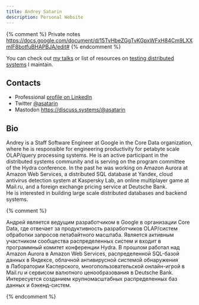 ```yaml
---
title: Andrey Satarin
description: Personal Website
---
```


{% comment %}
Private notes https://docs.google.com/document/d/15TvHbeZGgTvKGpxWFxH84Cm9LXXmIF8botfuBHAPBJA/edit#
{% endcomment %}

You can check out [my talks](/talks) or list of resources on [testing distributed systems](/testing-distributed-systems) I maintain.


## Contacts

* Professional [profile on LinkedIn](https://www.linkedin.com/in/asatarin/)
* Twitter [@asatarin](https://twitter.com/asatarin)
* Mastodon <a rel="me" href="https://discuss.systems/@asatarin">https://discuss.systems/@asatarin</a>

## Bio

Andrey is a Staff Software Engineer at Google in the Core Data organization, 
where he is responsible for engineering productivity for petabyte scale 
OLAP/query processing systems. He is an active participant in the distributed 
systems community and is serving on the program committee of the Hydra conference. 
In the past he was working on Amazon Aurora at Amazon Web Services, a distributed 
SQL database at Yandex, cloud antivirus detection system at Kaspersky Lab, 
an online multiplayer game at Mail.ru, and a foreign exchange pricing service at Deutsche Bank. 
He is interested in building large scale distributed databases and backend systems.

{% comment %}

Андрей является ведущим разработчиком в Google в организации Core Data, 
где отвечает за продуктивность разработчиков OLAP/систем обработки запросов 
петабайтного масштаба. Является активным участником сообщества распределенных 
систем и входит в программный комитет конференции Hydra. В прошлом работал 
над Amazon Aurora в Amazon Web Services, распределенной SQL-базой данных 
в Яндексе, облачной антивирусной системой обнаружения в Лаборатории Касперского, 
многопользовательской онлайн-игрой в Mail.ru и сервисом валютного ценообразования в Deutsche Bank. 
Интересуется созданием крупномасштабных распределенных баз данных и бэкенд-систем.

{% endcomment %}
